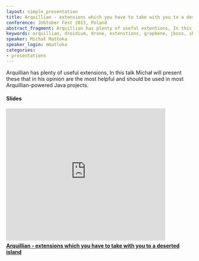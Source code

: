 ```yaml
---
layout: simple_presentation
title: Arquillian - extensions which you have to take with you to a deserted island
conference: JUGtober Fest 2013, Poland
abstract_fragment: Arquillian has plenty of useful extentions, In this talk Michał will present these that in his opinion are most helpful and should be used in most Arquillian-powered Java projects.
keywords: arquillian, droidium, drone, extenstions, graphene, jboss, shrinkwrap, warp
speaker: Michał Matłoka
speaker_login: mmatloka
categories:
- presentations
---
```


Arquillian has plenty of useful extensions, In this talk Michał will present these that in his opinion are
the most helpful and should be used in most Arquillian-powered Java projects.

<h4>Slides</h4>
<iframe src="https://www.slideshare.net/slideshow/embed_code/29589603?rel=0" width="427" height="356" frameborder="0" marginwidth="0" marginheight="0" scrolling="no" style="border:1px solid #CCC;border-width:1px 1px 0;margin-bottom:5px" allowfullscreen> </iframe> <div style="margin-bottom:5px"> <strong> <a href="https://www.slideshare.net/SoftwareMill/arquillianextensions" title="Arquillian - extensions which you have to take with you to a deserted island" target="_blank">Arquillian - extensions which you have to take with you to a deserted island</a> </strong></div>